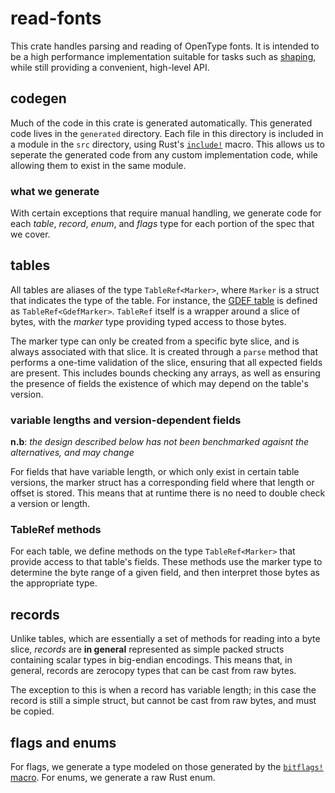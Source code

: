 # read-fonts

This crate handles parsing and reading of OpenType fonts. It is intended to be a
high performance implementation suitable for tasks such as [shaping][], while
still providing a convenient, high-level API.

## codegen

Much of the code in this crate is generated automatically. This generated code
lives in the `generated` directory. Each file in this directory is included
in a module in the `src` directory, using Rust's [`include!`] macro. This allows
us to seperate the generated code from any custom implementation code, while
allowing them to exist in the same module.

### what we generate

With certain exceptions that require manual handling, we generate code for each
*table*, *record*, *enum*, and *flags* type for each portion of the spec that we
cover.

## tables

All tables are aliases of the type `TableRef<Marker>`, where `Marker` is a
struct that indicates the type of the table. For instance, the [GDEF table][Gdef]
is defined as `TableRef<GdefMarker>`. `TableRef` itself is a wrapper around a
slice of bytes, with the *marker* type providing typed access to those bytes.

The marker type can only be created from a specific byte slice, and is always
associated with that slice. It is created through a `parse` method that performs
a one-time validation of the slice, ensuring that all expected fields are
present. This includes bounds checking any arrays, as well as ensuring the
presence of fields the existence of which may depend on the table's version.

### variable lengths and version-dependent fields

**n.b**: *the design described below has not been benchmarked agaisnt the
alternatives, and may change*

For fields that have variable length, or which only exist in certain table
versions, the marker struct has a corresponding field where that length or
offset is stored. This means that at runtime there is no need to double check a
version or length.

### TableRef methods

For each table, we define methods on the type `TableRef<Marker>` that provide
access to that table's fields. These methods use the marker type to determine
the byte range of a given field, and then interpret those bytes as the
appropriate type.

## records

Unlike tables, which are essentially a set of methods for reading into a byte
slice, *records* are **in general** represented as simple packed structs
containing scalar types in big-endian encodings. This means that, in general,
records are zerocopy types that can be cast from raw bytes.

The exception to this is when a record has variable length; in this case the
record is still a simple struct, but cannot be cast from raw bytes, and must be
copied.

## flags and enums

For flags, we generate a type modeled on those generated by the [`bitflags!` macro][bitflags].
For enums, we generate a raw Rust enum.




[shaping]: https://fonts.google.com/knowledge/glossary/shaping
[`include!`]: http://doc.rust-lang.org/1.63.0/std/macro.include.html
[gdef-marker]: https://github.com/googlefonts/fontations/blob/main/read-fonts/generated/generated_gdef.rs#L11
[Gdef]: https://github.com/googlefonts/fontations/blob/main/read-fonts/generated/generated_gdef.rs#L77
[bitflags]: https://docs.rs/bitflags/latest/bitflags/
